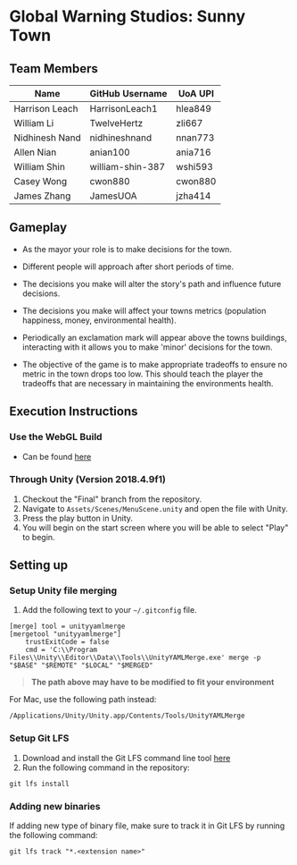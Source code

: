 # Global Warning Studios: Sunny Town

## Team Members

| Name           | GitHub Username  | UoA UPI |
| -------------- | ---------------- | ------- |
| Harrison Leach | HarrisonLeach1   | hlea849 |
| William Li     | TwelveHertz      | zli667  |
| Nidhinesh Nand | nidhineshnand    | nnan773 |
| Allen Nian     | anian100         | ania716 |
| William Shin   | william-shin-387 | wshi593 |
| Casey Wong     | cwon880          | cwon880 |
| James Zhang    | JamesUOA         | jzha414 |

## Gameplay

-   As the mayor your role is to make decisions for the town.
-   Different people will approach after short periods of time.
-   The decisions you make will alter the story's path and influence future decisions.
-   The decisions you make will affect your towns metrics (population happiness, money, environmental health).
-   Periodically an exclamation mark will appear above the towns buildings, interacting with it
    allows you to make 'minor' decisions for the town.

-   The objective of the game is to make appropriate tradeoffs to ensure no metric in the town drops too low.
    This should teach the player the tradeoffs that are necessary in maintaining the environments health.

## Execution Instructions

### Use the WebGL Build

-   Can be found [here](https://global-warning.s3-ap-southeast-2.amazonaws.com/index.html)

### Through Unity (Version 2018.4.9f1)

1. Checkout the "Final" branch from the repository.
2. Navigate to `Assets/Scenes/MenuScene.unity` and open the file with Unity.
3. Press the play button in Unity.
4. You will begin on the start screen where you will be able to select "Play" to begin.

## Setting up

### Setup Unity file merging

1. Add the following text to your `~/.gitconfig` file.

```
[merge] tool = unityyamlmerge
[mergetool "unityyamlmerge"]
    trustExitCode = false
    cmd = 'C:\\Program Files\\Unity\\Editor\\Data\\Tools\\UnityYAMLMerge.exe' merge -p "$BASE" "$REMOTE" "$LOCAL" "$MERGED"
```

> **The path above may have to be modified to fit your environment**

For Mac, use the following path instead:

```
/Applications/Unity/Unity.app/Contents/Tools/UnityYAMLMerge
```

### Setup Git LFS

1. Download and install the Git LFS command line tool [here](https://git-lfs.github.com/)
2. Run the following command in the repository:

```
git lfs install
```

### Adding new binaries

If adding new type of binary file, make sure to track it in Git LFS by running the following command:

```
git lfs track "*.<extension name>"
```
